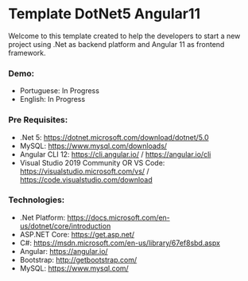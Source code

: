 # Template DotNet5 Angular11
Welcome to this template created to help the developers to start a new project using .Net as backend platform and Angular 11 as frontend framework.

### Demo:
- Portuguese: In Progress
- English: In Progress

### Pre Requisites:
- .Net 5: https://dotnet.microsoft.com/download/dotnet/5.0
- MySQL: https://www.mysql.com/downloads/
- Angular CLI 12: https://cli.angular.io/ / https://angular.io/cli
- Visual Studio 2019 Community OR VS Code: https://visualstudio.microsoft.com/vs/ / https://code.visualstudio.com/download

### Technologies:
- .Net Platform: https://docs.microsoft.com/en-us/dotnet/core/introduction
- ASP.NET Core: https://get.asp.net/
- C#: https://msdn.microsoft.com/en-us/library/67ef8sbd.aspx
- Angular: https://angular.io/
- Bootstrap: http://getbootstrap.com/
- MySQL: https://www.mysql.com/

